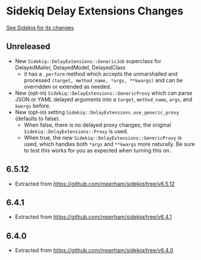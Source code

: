 # Sidekiq Delay Extensions Changes

[See Sidekiq for its changes](https://github.com/mperham/sidekiq/blob/main/Changes.md)

Unreleased
---------

- New `Sidekiq::DelayExtensions::GenericJob` superclass for DelayedMailer, DelayedModel, DelayedClass
  - it has a `_perform` method which accepts the unmarshalled and processed
    `(target, method_name, *args, **kwargs)` and can be overridden or extended as needed.
- New (opt-in) `Sidekiq::DelayExtensions::GenericProxy` which can parse JSON or YAML delayed arguments
  into a `target`, `method_name`, `args`, and `kwargs` before.
- New (opt-in) setting `Sidekiq::DelayExtensions.use_generic_proxy` (defaults to false).
  - When false, there is no delayed proxy changes; the original `Sidekiq::DelayExtensions::Proxy` is used.
  - When true, the new `Sidekiq::DelayExtensions::GenericProxy` is used, which handles both `*args` and `**kwargs` more naturally.
    Be sure to test this works for you as expected when turning this on.

6.5.12
---------

- Extracted from https://github.com/mperham/sidekiq/tree/v6.5.12

6.4.1
---------

- Extracted from https://github.com/mperham/sidekiq/tree/v6.4.1

6.4.0
---------

- Extracted from https://github.com/mperham/sidekiq/tree/v6.4.0
